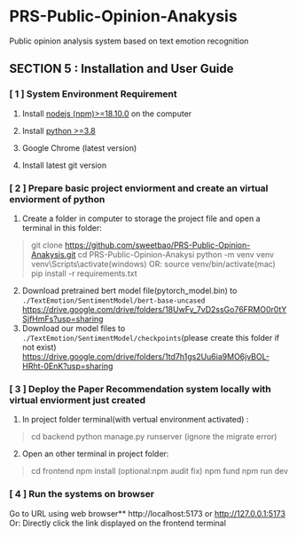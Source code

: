 # PRS-Public-Opinion-Anakysis
Public opinion analysis system based on text emotion recognition








## SECTION 5 : Installation and User Guide

### [ 1 ] System Environment Requirement

1. Install [nodejs (npm)>=18.10.0](https://nodejs.org/en/download/) on the computer

2. Install [python >=3.8](https://www.python.org/downloads/)

3. Google Chrome (latest version)

4. Install latest git version


### [ 2 ] Prepare basic project enviorment and create an virtual enviorment of python

1. Create a folder in computer to storage the project file and open a terminal in this folder:
 >git clone https://github.com/sweetbao/PRS-Public-Opinion-Anakysis.git
 >cd PRS-Public-Opinion-Anakysi
 >python -m venv venv
 >venv\Scripts\activate(windows) OR: source venv/bin/activate(mac)
 >pip install -r requirements.txt
 
2. Download pretrained bert model file(pytorch_model.bin) to `./TextEmotion/SentimentModel/bert-base-uncased`
    https://drive.google.com/drive/folders/18UwFy_7vD2ssGo76FRMO0r0tYSjfHmFs?usp=sharing
3. Download our model files to `./TextEmotion/SentimentModel/checkpoints`(please create this folder if not exist)
    https://drive.google.com/drive/folders/1td7h1gs2Uu6ia9MO6jvBOL-HRht-0EnK?usp=sharing


### [ 3 ] Deploy the Paper Recommendation system locally with virtual enviorment just created

1. In project folder terminal(with vertual environment activated) : 
 >cd backend
 >python manage.py runserver (ignore the migrate error)
 
2. Open an other terminal in project folder:
 >cd frontend
 >npm install (optional:npm audit fix)
 >npm fund 
 >npm run dev

### [ 4 ] Run the systems on browser
Go to URL using web browser** http://localhost:5173 or http://127.0.0.1:5173
Or: Directly click the link displayed on the frontend terminal
